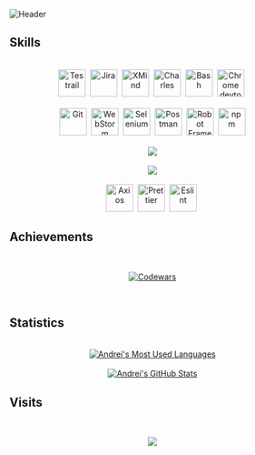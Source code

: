 ![Header](logo/github-header-image.png)
<br />

## Skills
<br />
<div align="center">
    <img height="48" src="./icons/testrail.png" alt="Testrail" title="Testrail" />&nbsp;
    <img height="48" src="https://user-images.githubusercontent.com/25181517/183912952-83784e94-629d-4c34-a961-ae2ae795b662.png" alt="Jira" title="Jira" />&nbsp;
    <img height="48" src="./icons/confluence.png" alt="XMind" title="XMind" />&nbsp;
    <img height="48" src="./icons/charles.png" alt="Charles" title="Charles" />&nbsp;
    <img height="48" src="https://user-images.githubusercontent.com/25181517/192158606-7c2ef6bd-6e04-47cf-b5bc-da2797cb5bda.png" alt="Bash" title="Bash" />&nbsp;
    <img height="48" src="./icons/chrome_dev.png" alt="Chrome devtools" title="Chrome devtools" />&nbsp;
</div>
<br />
<div align="center">
	<img height="48" src="https://user-images.githubusercontent.com/25181517/192108372-f71d70ac-7ae6-4c0d-8395-51d8870c2ef0.png" alt="Git" title="Git" />&nbsp;
	<img height="48" src="https://user-images.githubusercontent.com/25181517/192108893-b1eed3c7-b2c4-4e1c-9e9f-c7e83637b33d.png" alt="WebStorm" title="WebStorm" />&nbsp;
    <img height="48" src="https://user-images.githubusercontent.com/25181517/184103699-d1b83c07-2d83-4d99-9a1e-83bd89e08117.png" alt="Selenium" title="Selenium" />&nbsp;
	<img height="48" src="https://user-images.githubusercontent.com/25181517/192109061-e138ca71-337c-4019-8d42-4792fdaa7128.png" alt="Postman" title="Postman" />&nbsp;
	<img height="48" src="https://user-images.githubusercontent.com/25181517/201476821-3431d126-ae72-4c2a-a3c7-8a847070beeb.png" alt="Robot Framework" title="Robot Framework" />&nbsp;
	<img height="48" src="https://user-images.githubusercontent.com/25181517/121401671-49102800-c959-11eb-9f6f-74d49a5e1774.png" alt="npm" title="npm" />
</div>
<br />
<div align="center">
  <a href="https://skillicons.dev">
    <img src="https://skillicons.dev/icons?i=html,css,js,ts" />
  </a>
</div>
<br />
<div align="center">
  <a href="https://skillicons.dev">
    <img src="https://skillicons.dev/icons?i=react,redux,styledcomponents,jest" />
  </a>
</div>
<br />
<div align="center">
    <img height="48" src="./icons/axios.png" alt="Axios" title="Axios" />&nbsp;
    <img height="48" src="./icons/prettier.png" alt="Prettier" title="Prettier" />&nbsp;
    <img height="48" src="./icons/eslint.png" alt="Eslint" title="Eslint" />&nbsp;
</div>

## Achievements
<br />
<div align="center">

[![Codewars](https://www.codewars.com/users/andreynav/badges/large)](https://www.codewars.com/users/andreynav)

</div>
<br />

## Statistics
<br />
<div align="center">
<a href="https://github.com/andreynav/github-readme-stats">
    <img align="center" alt="Andrei's Most Used Languages" src="https://github-readme-stats-ubpc-andreynav.vercel.app/api/top-langs/?username=andreynav&exclude_repo=[github-readme-stats,petrob,]&layout=compact&langs_count=12&layout=compact&theme=dark&bg_color=00000000&border_color=444c56&title_color=adbac7&text_color=768390&card_width=400" />
</a>

</div>
<br />
<div align="center">
<a href="https://github.com/andreynav/github-readme-stats">  
    <img align="center" alt="Andrei's GitHub Stats" src="https://github-readme-stats-andreynav-andreynav.vercel.app/api?username=andreynav&layout=compact&show_icons=true&hide=stars,contribs&theme=dark&count_private=true&include_all_commits=true&bg_color=00000000&border_color=444c56&title_color=adbac7&text_color=768390&icon_color=39d353&hide_rank=true&card_width=400" />
</a>  
</div>

## Visits
<br />
<div align="center">

![](https://komarev.com/ghpvc/?username=andreynav&style=for-the-badge&label=PROFILE+VISITS&color=39d353)

</div>



